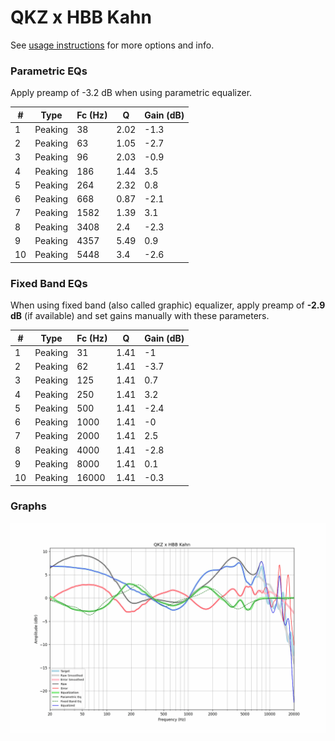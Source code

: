# QKZ x HBB Kahn
See [usage instructions](https://github.com/jaakkopasanen/AutoEq#usage) for more options and info.

### Parametric EQs
Apply preamp of -3.2 dB when using parametric equalizer.

|   # | Type    |   Fc (Hz) |    Q |   Gain (dB) |
|-----|---------|-----------|------|-------------|
|   1 | Peaking |        38 | 2.02 |        -1.3 |
|   2 | Peaking |        63 | 1.05 |        -2.7 |
|   3 | Peaking |        96 | 2.03 |        -0.9 |
|   4 | Peaking |       186 | 1.44 |         3.5 |
|   5 | Peaking |       264 | 2.32 |         0.8 |
|   6 | Peaking |       668 | 0.87 |        -2.1 |
|   7 | Peaking |      1582 | 1.39 |         3.1 |
|   8 | Peaking |      3408 | 2.4  |        -2.3 |
|   9 | Peaking |      4357 | 5.49 |         0.9 |
|  10 | Peaking |      5448 | 3.4  |        -2.6 |

### Fixed Band EQs
When using fixed band (also called graphic) equalizer, apply preamp of **-2.9 dB** (if available) and set gains manually with these parameters.

|   # | Type    |   Fc (Hz) |    Q |   Gain (dB) |
|-----|---------|-----------|------|-------------|
|   1 | Peaking |        31 | 1.41 |        -1   |
|   2 | Peaking |        62 | 1.41 |        -3.7 |
|   3 | Peaking |       125 | 1.41 |         0.7 |
|   4 | Peaking |       250 | 1.41 |         3.2 |
|   5 | Peaking |       500 | 1.41 |        -2.4 |
|   6 | Peaking |      1000 | 1.41 |        -0   |
|   7 | Peaking |      2000 | 1.41 |         2.5 |
|   8 | Peaking |      4000 | 1.41 |        -2.8 |
|   9 | Peaking |      8000 | 1.41 |         0.1 |
|  10 | Peaking |     16000 | 1.41 |        -0.3 |

### Graphs
![](./QKZ%20x%20HBB%20Kahn.png)
